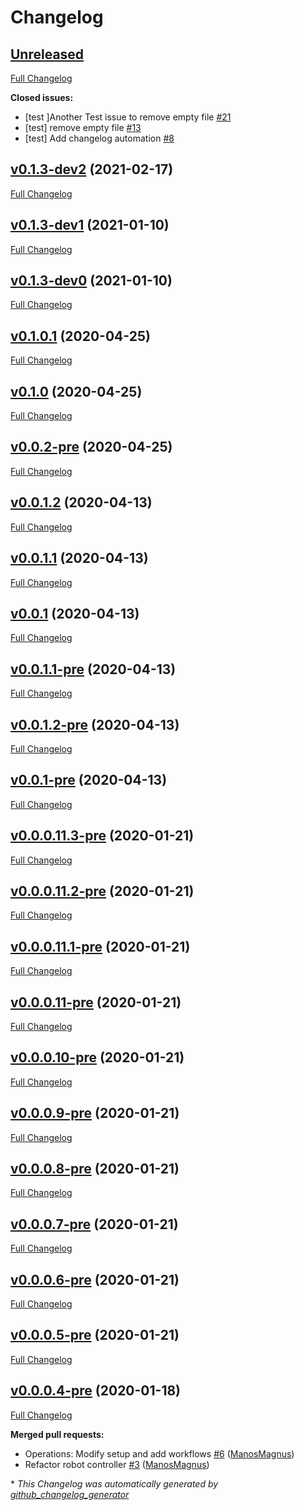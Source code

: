# Changelog

## [Unreleased](https://github.com/ManosMagnus/deepbots/tree/HEAD)

[Full Changelog](https://github.com/ManosMagnus/deepbots/compare/v0.1.3-dev2...HEAD)

**Closed issues:**

- \[test \]Another Test issue to remove empty file [\#21](https://github.com/ManosMagnus/deepbots/issues/21)
- \[test\] remove empty file [\#13](https://github.com/ManosMagnus/deepbots/issues/13)
- \[test\] Add changelog automation [\#8](https://github.com/ManosMagnus/deepbots/issues/8)

## [v0.1.3-dev2](https://github.com/ManosMagnus/deepbots/tree/v0.1.3-dev2) (2021-02-17)

[Full Changelog](https://github.com/ManosMagnus/deepbots/compare/v0.1.3-dev1...v0.1.3-dev2)

## [v0.1.3-dev1](https://github.com/ManosMagnus/deepbots/tree/v0.1.3-dev1) (2021-01-10)

[Full Changelog](https://github.com/ManosMagnus/deepbots/compare/v0.1.3-dev0...v0.1.3-dev1)

## [v0.1.3-dev0](https://github.com/ManosMagnus/deepbots/tree/v0.1.3-dev0) (2021-01-10)

[Full Changelog](https://github.com/ManosMagnus/deepbots/compare/v0.1.0.1...v0.1.3-dev0)

## [v0.1.0.1](https://github.com/ManosMagnus/deepbots/tree/v0.1.0.1) (2020-04-25)

[Full Changelog](https://github.com/ManosMagnus/deepbots/compare/v0.1.0...v0.1.0.1)

## [v0.1.0](https://github.com/ManosMagnus/deepbots/tree/v0.1.0) (2020-04-25)

[Full Changelog](https://github.com/ManosMagnus/deepbots/compare/v0.0.2-pre...v0.1.0)

## [v0.0.2-pre](https://github.com/ManosMagnus/deepbots/tree/v0.0.2-pre) (2020-04-25)

[Full Changelog](https://github.com/ManosMagnus/deepbots/compare/v0.0.1.2...v0.0.2-pre)

## [v0.0.1.2](https://github.com/ManosMagnus/deepbots/tree/v0.0.1.2) (2020-04-13)

[Full Changelog](https://github.com/ManosMagnus/deepbots/compare/v0.0.1.1...v0.0.1.2)

## [v0.0.1.1](https://github.com/ManosMagnus/deepbots/tree/v0.0.1.1) (2020-04-13)

[Full Changelog](https://github.com/ManosMagnus/deepbots/compare/v0.0.1...v0.0.1.1)

## [v0.0.1](https://github.com/ManosMagnus/deepbots/tree/v0.0.1) (2020-04-13)

[Full Changelog](https://github.com/ManosMagnus/deepbots/compare/v0.0.1.1-pre...v0.0.1)

## [v0.0.1.1-pre](https://github.com/ManosMagnus/deepbots/tree/v0.0.1.1-pre) (2020-04-13)

[Full Changelog](https://github.com/ManosMagnus/deepbots/compare/v0.0.1.2-pre...v0.0.1.1-pre)

## [v0.0.1.2-pre](https://github.com/ManosMagnus/deepbots/tree/v0.0.1.2-pre) (2020-04-13)

[Full Changelog](https://github.com/ManosMagnus/deepbots/compare/v0.0.1-pre...v0.0.1.2-pre)

## [v0.0.1-pre](https://github.com/ManosMagnus/deepbots/tree/v0.0.1-pre) (2020-04-13)

[Full Changelog](https://github.com/ManosMagnus/deepbots/compare/v0.0.0.11.3-pre...v0.0.1-pre)

## [v0.0.0.11.3-pre](https://github.com/ManosMagnus/deepbots/tree/v0.0.0.11.3-pre) (2020-01-21)

[Full Changelog](https://github.com/ManosMagnus/deepbots/compare/v0.0.0.11.2-pre...v0.0.0.11.3-pre)

## [v0.0.0.11.2-pre](https://github.com/ManosMagnus/deepbots/tree/v0.0.0.11.2-pre) (2020-01-21)

[Full Changelog](https://github.com/ManosMagnus/deepbots/compare/v0.0.0.11.1-pre...v0.0.0.11.2-pre)

## [v0.0.0.11.1-pre](https://github.com/ManosMagnus/deepbots/tree/v0.0.0.11.1-pre) (2020-01-21)

[Full Changelog](https://github.com/ManosMagnus/deepbots/compare/v0.0.0.11-pre...v0.0.0.11.1-pre)

## [v0.0.0.11-pre](https://github.com/ManosMagnus/deepbots/tree/v0.0.0.11-pre) (2020-01-21)

[Full Changelog](https://github.com/ManosMagnus/deepbots/compare/v0.0.0.10-pre...v0.0.0.11-pre)

## [v0.0.0.10-pre](https://github.com/ManosMagnus/deepbots/tree/v0.0.0.10-pre) (2020-01-21)

[Full Changelog](https://github.com/ManosMagnus/deepbots/compare/v0.0.0.9-pre...v0.0.0.10-pre)

## [v0.0.0.9-pre](https://github.com/ManosMagnus/deepbots/tree/v0.0.0.9-pre) (2020-01-21)

[Full Changelog](https://github.com/ManosMagnus/deepbots/compare/v0.0.0.8-pre...v0.0.0.9-pre)

## [v0.0.0.8-pre](https://github.com/ManosMagnus/deepbots/tree/v0.0.0.8-pre) (2020-01-21)

[Full Changelog](https://github.com/ManosMagnus/deepbots/compare/v0.0.0.7-pre...v0.0.0.8-pre)

## [v0.0.0.7-pre](https://github.com/ManosMagnus/deepbots/tree/v0.0.0.7-pre) (2020-01-21)

[Full Changelog](https://github.com/ManosMagnus/deepbots/compare/v0.0.0.6-pre...v0.0.0.7-pre)

## [v0.0.0.6-pre](https://github.com/ManosMagnus/deepbots/tree/v0.0.0.6-pre) (2020-01-21)

[Full Changelog](https://github.com/ManosMagnus/deepbots/compare/v0.0.0.5-pre...v0.0.0.6-pre)

## [v0.0.0.5-pre](https://github.com/ManosMagnus/deepbots/tree/v0.0.0.5-pre) (2020-01-21)

[Full Changelog](https://github.com/ManosMagnus/deepbots/compare/v0.0.0.4-pre...v0.0.0.5-pre)

## [v0.0.0.4-pre](https://github.com/ManosMagnus/deepbots/tree/v0.0.0.4-pre) (2020-01-18)

[Full Changelog](https://github.com/ManosMagnus/deepbots/compare/921269590184b84e6152df98eab939cd5874a12e...v0.0.0.4-pre)

**Merged pull requests:**

- Operations: Modify setup and add workflows [\#6](https://github.com/ManosMagnus/deepbots/pull/6) ([ManosMagnus](https://github.com/ManosMagnus))
- Refactor robot controller [\#3](https://github.com/ManosMagnus/deepbots/pull/3) ([ManosMagnus](https://github.com/ManosMagnus))



\* *This Changelog was automatically generated by [github_changelog_generator](https://github.com/github-changelog-generator/github-changelog-generator)*
